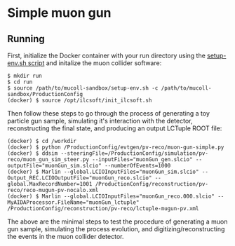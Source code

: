 # Simple muon gun

## Running

First, initialize the Docker container with your run directory
using the [setup-env.sh script](../setup-env.sh) and initalize
the muon collider software:

```
$ mkdir run
$ cd run
$ source /path/to/mucoll-sandbox/setup-env.sh -c /path/to/mucoll-sandbox/ProductionConfig
(docker) $ source /opt/ilcsoft/init_ilcsoft.sh
```

Then follow these steps to go through the process of generating a toy particle
gun sample, simulating it's interaction with the detector, reconstructing
the final state, and producing an output LCTuple ROOT file:

```
(docker) $ cd /workdir
(docker) $ python /ProductionConfig/evtgen/pv-reco/muon-gun-simple.py
(docker) $ ddsim --steeringFile=/ProductionConfig/simulation/pv-reco/muon_gun_sim_steer.py --inputFiles="muonGun_gen.slcio" --outputFile="muonGun_sim.slcio" --numberOfEvents=1000
(docker) $ Marlin --global.LCIOInputFiles="muonGun_sim.slcio" --Output_REC.LCIOOutputFile="muonGun_reco.slcio" --global.MaxRecordNumber=1001 /ProductionConfig/reconstruction/pv-reco/reco-mugun-pv-nocalo.xml
(docker) $ Marlin --global.LCIOInputFiles="muonGun_reco.000.slcio" --MyAIDAProcessor.FileName="muonGun_lctuple" /ProductionConfig/reconstruction/pv-reco/lctuple-mugun-pv.xml
```

The above are the minimal steps to test the procedure of generating a muon gun 
sample, simulating the process evolution, and digitizing/reconstructing
the events in the muon collider detector.
